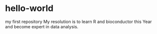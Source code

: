 # hello-world
my first repository
My resolution is to learn R and bioconductor this Year and become expert in data analysis.

